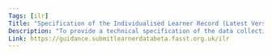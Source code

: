 ```yaml
---
Tags: [ilr]
Title: "Specification of the Individualised Learner Record (Latest Version)"
Description: "To provide a technical specification of the data collection requirements and file format of the ILR to enable the intended audience to be able to meet the requirements for ILR data returns in the current academic year."
Link: https://guidance.submitlearnerdatabeta.fasst.org.uk/ilr
---
```

